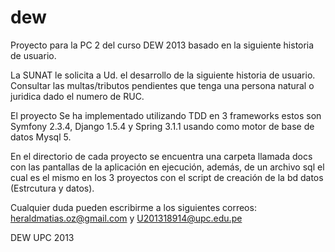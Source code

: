 dew
===

Proyecto para la PC 2 del curso DEW 2013 basado en la siguiente historia de usuario.

La SUNAT le solicita a Ud. el desarrollo de la siguiente historia de usuario.
Consultar las multas/tributos pendientes que tenga una persona natural o 
juridica dado el numero de RUC.

El proyecto Se ha implementado utilizando TDD en 3 frameworks
estos son Symfony 2.3.4, Django 1.5.4 y Spring 3.1.1
usando como motor de base de datos Mysql 5.

En el directorio de cada proyecto se encuentra una carpeta llamada docs
con las pantallas de la aplicación en ejecución, además, de un archivo
sql el cual es el mismo en los 3 proyectos con el script de creación de
la bd datos (Estrcutura y datos).

Cualquier duda pueden escribirme a los siguientes correos:
heraldmatias.oz@gmail.com y U201318914@upc.edu.pe

DEW UPC 2013
